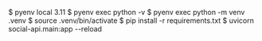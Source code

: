 $ pyenv local 3.11
$ pyenv exec python -v
$ pyenv exec python -m venv .venv
$ source .venv/bin/activate
$ pip install -r requirements.txt
$ uvicorn social-api.main:app --reload
